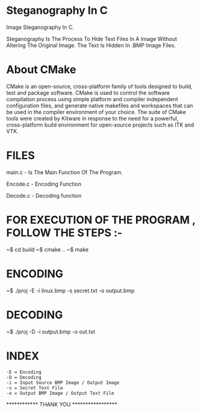 # Steganography In C
Image Steganography In C.

Steganography Is The Process To Hide Text Files In A Image Without Altering The Original Image.
The Text Is Hidden In .BMP Image Files.

# About CMake

CMake is an open-source, cross-platform family of tools designed to build, test and package software. CMake is used to control the software compilation process using simple platform and compiler independent configuration files, and generate native makefiles and workspaces that can be used in the compiler environment of your choice. The suite of CMake tools were created by Kitware in response to the need for a powerful, cross-platform build environment for open-source projects such as ITK and VTK.


# FILES

main.c - Is The Main Function Of The Program.

Encode.c - Encoding Function

Decode.c - Decoding function


# FOR EXECUTION OF THE PROGRAM , FOLLOW THE STEPS :-

~$ cd build
~$ cmake ..
~$ make

# ENCODING

~$ ./proj -E -i linux.bmp -s secret.txt -o output.bmp

# DECODING

~$ ./proj -D -i output.bmp -o out.txt
# INDEX
	-E = Encoding
	-D = Decoding
	-i = Input Source BMP Image / Output Image
	-s = Secret Text File
	-o = Output BMP Image / Output Text File
  
  ************ THANK YOU *****************

